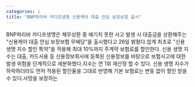 ```yaml
---
categories: i
title: "BNP파리바 카디프생명 신용케어 대출 안심 보장보험 출시"
---
```

BNP파리바 카디프생명은 채무상환 중 예기치 못한 사고 발생 시 대출금을 상환해주는 "신용케어 대출 안심 보장보험 무배당"을 출시했다고 26일 밝혔다.업계 최초로 "신용 생명 지수 할인 특약"을 적용해 최대 10%까지 주계약 보험료를 할인한다. 신용 생명 지수는 대출, 카드사용 등 신용정보회사에 등록된 신용정보를 바탕으로 보험사고에 대한 발생 위험을 단계적으로 세분화했다.지수는 연 1회 재산정 할 수 있다. 신용 생명 지수가 하락하더라도 먼저 적용된 할인율을 그대로 반영해 기본 보험료는 변동 없이 할인 받을 수 있다.사망을 보장하는